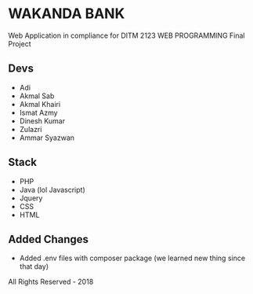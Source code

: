 # WAKANDA BANK

Web Application in compliance for DITM 2123 WEB PROGRAMMING Final Project

## Devs
- Adi   
- Akmal Sab  
- Akmal Khairi
- Ismat Azmy
- Dinesh Kumar
- Zulazri
- Ammar Syazwan

## Stack
- PHP
- Java (lol Javascript)
- Jquery
- CSS
- HTML

## Added Changes
- Added .env files with composer package (we learned new thing since that day)  

All Rights Reserved - 2018